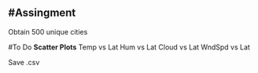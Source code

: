 #Assingment
-
Obtain 500 unique cities

#To Do
__Scatter Plots__
Temp vs Lat
Hum vs Lat
Cloud vs Lat
WndSpd vs Lat

Save .csv

